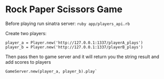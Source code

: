Rock Paper Scissors Game
=====================

Before playing run sinatra server: `ruby app/players_api.rb`

Create two players:
```
player_a = Player.new('http://127.0.0.1:1337/playerA_plays')
player_b = Player.new('http://127.0.0.1:1337/playerB_plays')
```

Then pass then to game server and it will return you the string result and add scores to players
```
GameServer.new(player_a, player_b).play`
```
